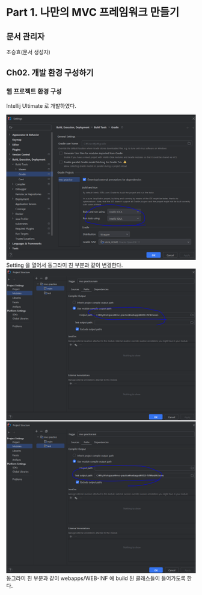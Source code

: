 # Part 1. 나만의 MVC 프레임워크 만들기

## 문서 관리자

조승효(문서 생성자)

## Ch02. 개발 환경 구성하기

### 웹 프로젝트 환경 구성

Intellij Ultimate 로 개발하였다.

![](./img/셋팅1.PNG)
Setting 을 열어서 동그라미 친 부분과 같이 변경한다.
![](./img/셋팅2.PNG)
![](./img/셋팅3.PNG)
동그라미 친 부분과 같이 webapps/WEB-INF 에 build 된 클래스들이 들어가도록 한다.
